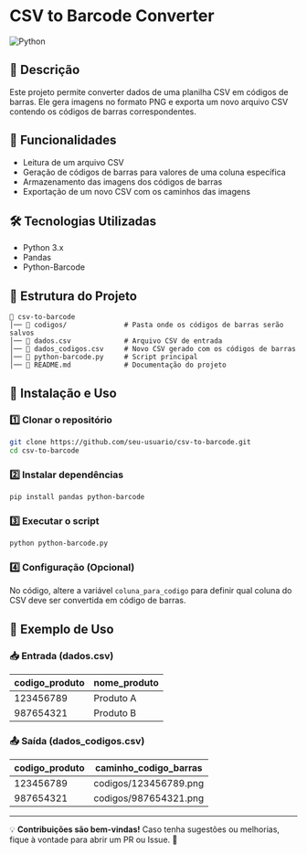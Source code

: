 # CSV to Barcode Converter

![Python](https://img.shields.io/badge/Python-3.x-blue)

## 📌 Descrição
Este projeto permite converter dados de uma planilha CSV em códigos de barras. Ele gera imagens no formato PNG e exporta um novo arquivo CSV contendo os códigos de barras correspondentes.

## 🚀 Funcionalidades
- Leitura de um arquivo CSV
- Geração de códigos de barras para valores de uma coluna específica
- Armazenamento das imagens dos códigos de barras
- Exportação de um novo CSV com os caminhos das imagens

## 🛠️ Tecnologias Utilizadas
- Python 3.x
- Pandas
- Python-Barcode

## 📂 Estrutura do Projeto
```
📂 csv-to-barcode
│── 📂 codigos/              # Pasta onde os códigos de barras serão salvos
│── 📜 dados.csv             # Arquivo CSV de entrada
│── 📜 dados_codigos.csv     # Novo CSV gerado com os códigos de barras
│── 📜 python-barcode.py     # Script principal
│── 📜 README.md             # Documentação do projeto
```

## 📌 Instalação e Uso

### 1️⃣ Clonar o repositório
```sh
git clone https://github.com/seu-usuario/csv-to-barcode.git
cd csv-to-barcode
```

### 2️⃣ Instalar dependências
```sh
pip install pandas python-barcode
```

### 3️⃣ Executar o script
```sh
python python-barcode.py
```

### 4️⃣ Configuração (Opcional)
No código, altere a variável `coluna_para_codigo` para definir qual coluna do CSV deve ser convertida em código de barras.

## 📜 Exemplo de Uso
### 📥 Entrada (dados.csv)
| codigo_produto | nome_produto |
|---------------|-------------|
| 123456789     | Produto A   |
| 987654321     | Produto B   |

### 📤 Saída (dados_codigos.csv)
| codigo_produto | caminho_codigo_barras |
|---------------|----------------------|
| 123456789     | codigos/123456789.png |
| 987654321     | codigos/987654321.png |


---
💡 **Contribuições são bem-vindas!** Caso tenha sugestões ou melhorias, fique à vontade para abrir um PR ou Issue. 🚀

